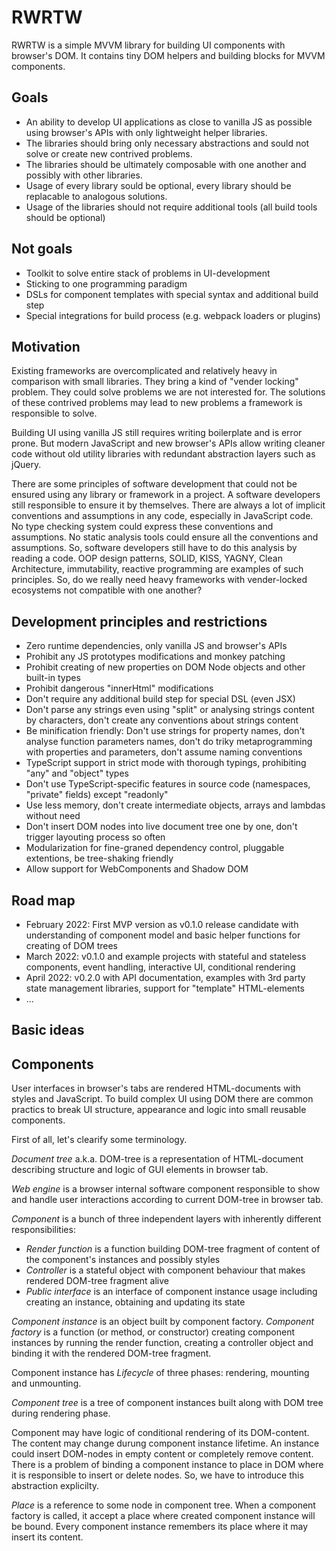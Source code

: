 # RWRTW

RWRTW is a simple MVVM library for building UI components with browser's DOM. It contains tiny DOM helpers and building blocks for MVVM components.

## Goals

* An ability to develop UI applications as close to vanilla JS as possible using browser's APIs with only lightweight helper libraries.
* The libraries should bring only necessary abstractions and sould not solve or create new contrived problems.
* The libraries should be ultimately composable with one another and possibly with other libraries.
* Usage of every library sould be optional, every library should be replacable to analogous solutions.
* Usage of the libraries should not require additional tools (all build tools should be optional)

## Not goals

* Toolkit to solve entire stack of problems in UI-development
* Sticking to one programming paradigm
* DSLs for component templates with special syntax and additional build step
* Special integrations for build process (e.g. webpack loaders or plugins)

## Motivation

Existing frameworks are overcomplicated and relatively heavy in comparison with small libraries. They bring a kind of "vender locking" problem. They could solve problems we are not interested for. The solutions of these contrived problems may lead to new problems a framework is responsible to solve.

Building UI using vanilla JS still requires writing boilerplate and is error prone. But modern JavaScript and new browser's APIs allow writing cleaner code without old utility libraries with redundant abstraction layers such as jQuery.

There are some principles of software development that could not be ensured using any library or framework in a project. A software developers still responsible to ensure it by themselves. There are always a lot of implicit conventions and assumptions in any code, especially in JavaScript code. No type checking system could express these conventions and assumptions. No static analysis tools could ensure all the conventions and assumptions. So, software developers still have to do this analysis by reading a code. OOP design patterns, SOLID, KISS, YAGNY, Clean Architecture, immutability, reactive programming are examples of such principles. So, do we really need heavy frameworks with vender-locked ecosystems not compatible with one another?

## Development principles and restrictions

* Zero runtime dependencies, only vanilla JS and browser's APIs
* Prohibit any JS prototypes modifications and monkey patching
* Prohibit creating of new properties on DOM Node objects and other built-in types
* Prohibit dangerous "innerHtml" modifications
* Don't require any additional build step for special DSL (even JSX)
* Don't parse any strings even using "split" or analysing strings content by characters, don't create any conventions about strings content
* Be minification friendly: Don't use strings for property names, don't analyse function parameters names, don't do triky metaprogramming with properties and parameters, don't assume naming conventions
* TypeScript support in strict mode with thorough typings, prohibiting "any" and "object" types
* Don't use TypeScript-specific features in source code (namespaces, "private" fields) except "readonly"
* Use less memory, don't create intermediate objects, arrays and lambdas without need
* Don't insert DOM nodes into live document tree one by one, don't trigger layouting process so often
* Modularization for fine-graned dependency control, pluggable extentions, be tree-shaking friendly
* Allow support for WebComponents and Shadow DOM

## Road map

* February 2022: First MVP version as v0.1.0 release candidate with understanding of component model and basic helper functions for creating of DOM trees
* March 2022: v0.1.0 and example projects with stateful and stateless components, event handling, interactive UI, conditional rendering
* April 2022: v0.2.0 with API documentation, examples with 3rd party state management libraries, support for "template" HTML-elements
* ...

## Basic ideas

## Components

User interfaces in browser's tabs are rendered HTML-documents with styles and JavaScript. To build complex UI using DOM there are common practics to break UI structure, appearance and logic into small reusable components.

First of all, let's clearify some terminology.

*Document tree* a.k.a. DOM-tree is a representation of HTML-document describing structure and logic of GUI elements in browser tab.

*Web engine* is a browser internal software component responsible to show and handle user interactions according to current DOM-tree in browser tab.

*Component* is a bunch of three independent layers with inherently different responsibilities:

* *Render function* is a function building DOM-tree fragment of content of the component's instances and possibly styles
* *Controller* is a stateful object with component behaviour that makes rendered DOM-tree fragment alive
* *Public interface* is an interface of component instance usage including creating an instance, obtaining and updating its state

*Component instance* is an object built by component factory. *Component factory* is a function (or method, or constructor) creating component instances by running the render function, creating a controller object and binding it with the rendered DOM-tree fragment.

Component instance has *Lifecycle* of three phases: rendering, mounting and unmounting.

*Component tree* is a tree of component instances built along with DOM tree during rendering phase.

Component may have logic of conditional rendering of its DOM-content. The content may change durung component instance lifetime. An instance could insert DOM-nodes in empty content or completely remove content. There is a problem of binding a component instance to place in DOM where it is responsible to insert or delete nodes. So, we have to introduce this abstraction explicilty.

*Place* is a reference to some node in component tree. When a component factory is called, it accept a place where created component instance will be bound. Every component instance remembers its place where it may insert its content.

